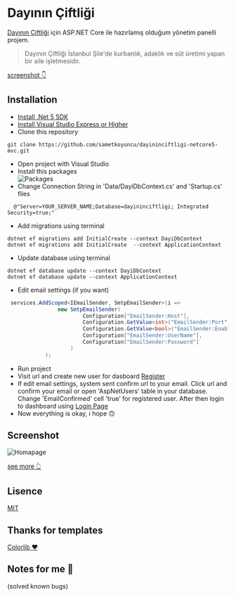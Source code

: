 # Dayının Çiftliği

[Dayının Çiftliği](dayininciftligi.com) için ASP.NET Core ile hazırlamış olduğum yönetim panelli projem.

> Dayının Çiftliği İstanbul Şile'de kurbanlık, adaklık ve süt üretimi yapan bir aile işletmesidir.

[screenshot 👇](https://github.com/sametkoyuncu/dayininciftligi-netcore5-mvc/blob/master/README.md#screenshot)

## Installation

- [Install .Net 5 SDK](https://dotnet.microsoft.com/download/dotnet/5.0)
- [Install Visual Studio Express or Higher](https://visualstudio.microsoft.com/tr/downloads/)
- Clone this repository

```shell
git clone https://github.com/sametkoyuncu/dayininciftligi-netcore5-mvc.git
```

- Open project with Visual Studio
- Install this packages\
  ![Packages](https://github.com/sametkoyuncu/dayininciftligi-netcore5-mvc/blob/master/screenshots/Packages.png?raw=true)
- Change Connection String in 'Data/DayiDbContext.cs' and 'Startup.cs' files

```shell
  @"Server=YOUR_SERVER_NAME;Database=dayininciftligi; Integrated Security=true;"
```

- Add migrations using terminal

```shell
dotnet ef migrations add InitialCreate --context DayiDbContext
dotnet ef migrations add InitialCreate  --context ApplicationContext
```

- Update database using terminal

```shell
dotnet ef database update --context DayiDbContext
dotnet ef database update --context ApplicationContext
```

- Edit email settings (if you want)

```c#
 services.AddScoped<IEmailSender, SmtpEmailSender>(i =>
                new SmtpEmailSender(
                        Configuration["EmailSender:Host"],
                        Configuration.GetValue<int>("EmailSender:Port"),
                        Configuration.GetValue<bool>("EmailSender:EnableSSL"),
                        Configuration["EmailSender:UserName"],
                        Configuration["EmailSender:Password"]
                    )
            );
```

- Run project
- Visit url and create new user for dasboard
  [Register](https://localhost:44385/register)
- If edit email settings, system sent confirm url to your email. Click url and confirm your email or open 'AspNetUsers' table in your database. Change 'EmailConfirmed' cell 'true' for registered user. After then login to dashboard using [Login Page](https://localhost:44385/Login)
- Now everything is okay, i hope 🙃

## Screenshot
![Homapage](https://github.com/sametkoyuncu/dayininciftligi-netcore5-mvc/blob/master/screenshots/dayininciftligi-home.png?raw=true)

[see more 👆](https://github.com/sametkoyuncu/dayininciftligi-netcore5-mvc/tree/master/screenshots)

## Lisence

[MIT](https://choosealicense.com/licenses/mit/)

## Thanks for templates

[Colorlib ❤️](https://colorlib.com/)

## Notes for me 📝
(solved known bugs)
